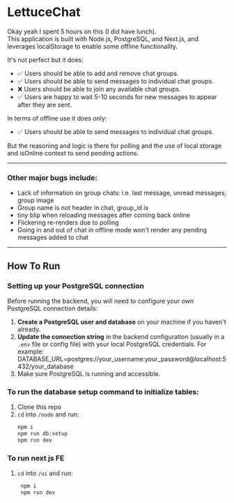 # LettuceChat

Okay yeah I spent 5 hours on this (I did have lunch).<br/>
This application is built with Node.js, PostgreSQL, and Next.js, and leverages localStorage to enable some offline functionality.

It's not perfect but it does:

- ✅ Users should be able to add and remove chat groups.
- ✅ Users should be able to send messages to individual chat groups.
- ❌ Users should be able to join any available chat groups.
- ✅ Users are happy to wait 5-10 seconds for new messages to appear after they are sent.

In terms of offline use it does only:

- ✅ Users should be able to send messages to individual chat groups.

But the reasoning and logic is there for polling and the use of local storage and isOnline context to send pending actions.

---

### Other major bugs include:

- Lack of information on group chats: i.e. last message, unread messages, group image
- Group name is not header in chat, group_id is
- tiny blip when reloading messages after coming back online
- Flickering re-renders due to polling
- Going in and out of chat in offline mode won't render any pending messages added to chat

---

## How To Run

### Setting up your PostgreSQL connection

Before running the backend, you will need to configure your own PostgreSQL connection details:

1. **Create a PostgreSQL user and database** on your machine if you haven't already.
2. **Update the connection string** in the backend configuration (usually in a `.env` file or config file) with your local PostgreSQL credentials. For example: DATABASE_URL=postgres://your_username:your_password@localhost:5432/your_database
3. Make sure PostgreSQL is running and accessible.

### To run the database setup command to initialize tables:

1. Clone this repo
2. `cd` into `/node` and run:
   ```bash
   npm i
   npm run db:setup
   npm run dev
   ```

### To run next js FE

1. `cd` into `/ui` and run:
   ```bash
    npm i
    npm run dev
   ```
